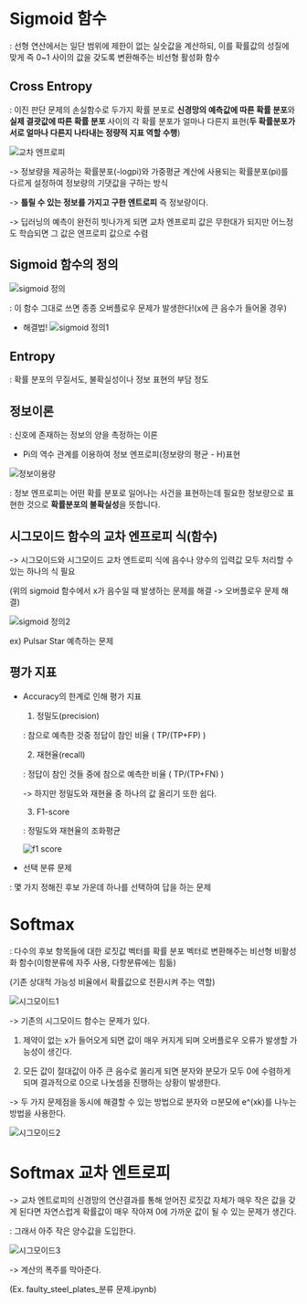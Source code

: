 # Sigmoid 함수

 : 선형 연산에서는 일단 범위에 제한이 없는 실숫값을 계산하되, 이를 확률값의 성질에 맞게 즉 0~1 사이의 값을 갖도록 변환해주는 비선형 활성화 함수
 
## Cross Entropy
  
 : 이진 판단 문제의 손실함수로 두가지 확률 분포로 **신경망의 예측값에 따른 확률 분포**와 **실제 결괏값에 따른 확률 분포** 사이의 각 확률 분포가 얼마나 다른지 표현(**두 확률분포가 서로 얼마나 다른지 나타내는 정량적 지표 역할 수행**)
 
 ![교차 엔프로피](https://user-images.githubusercontent.com/59636424/112999658-1a800f00-91aa-11eb-9d49-4217edef4683.png)
 
 -> 정보량을 제공하는 확률분포(-logpi)와 가중평균 계산에 사용되는 확률분포(pi)를 다르게 설정하여 정보량의 기댓값을 구하는 방식

 -> **틀릴 수 있는 정보를 가지고 구한 엔트로피** 즉 정보량이다.
 
 -> 딥러닝의 예측이 완전히 빗나가게 되면 교차 엔프로피 값은 무한대가 되지만 어느정도 학습되면 그 값은 엔프로피 값으로 수렴
 
## Sigmoid 함수의 정의

 ![sigmoid 정의](https://user-images.githubusercontent.com/59636424/112951458-56997c80-9176-11eb-9a81-554c3d0bf4e0.png)
 
 : 이 함수 그대로 쓰면 종종 오버플로우 문제가 발생한다!(x에 큰 음수가 들어올 경우)
 
 - 해결법!
 ![sigmoid 정의1](https://user-images.githubusercontent.com/59636424/112956322-4df77500-917b-11eb-81dc-04a9c00eafc1.png)
 
## Entropy

  : 확률 분포의 무질서도, 불확실성이나 정보 표현의 부담 정도
  
  ## 정보이론
  
   : 신호에 존재하는 정보의 양을 촉정하는 이론
    
   - Pi의 역수 관계를 이용하여 정보 엔프로피(정보량의 평균 - H)표현
    
   ![정보이용량](https://user-images.githubusercontent.com/59636424/112953370-65812e80-9178-11eb-8ff1-ee4d1bf3381f.png)
    
   : 정보 엔프로피는 어떤 확률 분포로 일어나는 사건을 표현하는데 필요한 정보량으로 표현한 것으로 **확률분포의 불확실성**을 뜻합니다.
  
  ## 시그모이드 함수의 교차 엔프로피 식(함수)
  
   -> 시그모이드와 시그모이드 교차 엔트로피 식에 음수나 양수의 입력값 모두 처리할 수 있는 하나의 식 필요
    
   (위의 sigmoid 함수에서 x가 음수일 때 발생하는 문제를 해결 -> 오버플로우 문제 해결)
    
   ![sigmoid 정의2](https://user-images.githubusercontent.com/59636424/112957324-497f8c00-917c-11eb-9c61-8e3587b225c5.png)
    
   ex) Pulsar Star 예측하는 문제
    
  ## 평가 지표
  
  - Accuracy의 한계로 인해 평가 지표
    
    1. 정밀도(precision)
    
      : 참으로 예측한 것중 정답이 참인 비율 ( TP/(TP+FP) )
    
    2. 재현율(recall)
    
      : 정답이 참인 것들 중에 참으로 예측한 비율 ( TP/(TP+FN) )
   
    -> 하지만 정밀도와 재현율 중 하나의 값 올리기 또한 쉽다.
    
    3. F1-score
      
      : 정밀도와 재현율의 조화평균
      
      ![f1 score](https://user-images.githubusercontent.com/59636424/112973306-2361e800-918c-11eb-8f01-7d17f2cbb266.png)
  
  - 선택 분류 문제
  
   : 몇 가지 정해진 후보 가운데 하나를 선택하여 답을 하는 문제
  
# Softmax

 : 다수의 후보 항목들에 대한 로짓값 벡터를 확률 분포 벡터로 변환해주는 비선형 비활성화 함수(이항분류에 자주 사용, 다항분류에는 힘듦)
 
 (기존 상대적 가능성 비율에서 확률값으로 전환시켜 주는 역할)
 
 ![시그모이드1](https://user-images.githubusercontent.com/59636424/115416905-2142f480-a233-11eb-8321-d74c540f3867.png)
 
 -> 기존의 시그모이드 함수는 문제가 있다.
 
 1. 제약이 없는 x가 들어오게 되면 값이 매우 커지게 되며 오버플로우 오류가 발생할 가능성이 생긴다.
 
 2. 모든 값이 절대값이 아주 큰 음수로 쏠리게 되면 분자와 분모가 모두 0에 수렴하게 되며 결과적으로 0으로 나눗셈을 진행하는 상황이 발생한다.
 
 -> 두 가지 문제점을 동시에 해결할 수 있는 방법으로 분자와 ㅁ분모에 e^(xk)를 나누는 방법을 사용한다.
 
 ![시그모이드2](https://user-images.githubusercontent.com/59636424/115417617-b940de00-a233-11eb-9149-11e1279c11e9.png)
 
# Softmax 교차 엔트로피

 -> 교차 엔트로피의 신경망의 연산결과를 통해 얻어진 로짓값 자체가 매우 작은 값을 갖게 된다면 자연스럽게 확률값이 매우 작아져 0에 가까운 값이 될 수 있는 문제가 생긴다.
 
 : 그래서 아주 작은 양수값을 도입한다.
 
 ![시그모이드3](https://user-images.githubusercontent.com/59636424/115419154-10937e00-a235-11eb-8d69-4ba8cc2adebe.png)
 
 -> 계산의 폭주를 막아준다.
 
 (Ex. faulty_steel_plates_분류 문제.ipynb)
 
 
